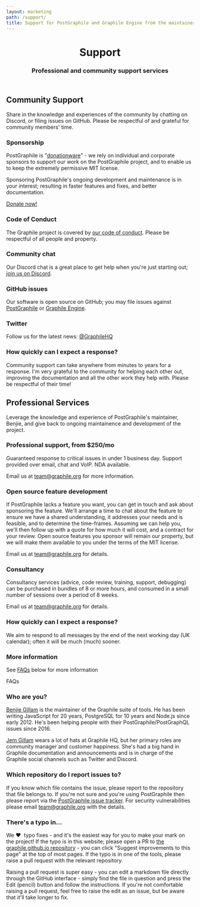 ```yaml
---
layout: marketing
path: /support/
title: Support for PostGraphile and Graphile Engine from the maintainer
---
```


<!-- **************************************** -->

<header class='hero simple'>
<div class='container'>
<div class='row'>
<div class='col-xs-12'>
<div class='hero-block'>

# Support

<h3>
  Professional and community support services
</h3>

</div>
</div>
</div>
</div>
</header>

<!-- **************************************** -->

<section>
<div class='container'>
<div class='row'>

<div class='col-xs-12 col-md-6'>

## Community Support

Share in the knowledge and experiences of the community by chatting on
Discord, or filing issues on GitHub. Please be respectful of and grateful for
community members' time.

### Sponsorship

PostGraphile is
"[donationware](https://en.wikipedia.org/wiki/Donationware)" - we rely on
individual and corporate sponsors to support our work on the PostGraphile
project, and to enable us to keep the extremely permissive MIT license.

Sponsoring PostGraphile's ongoing development and maintenance is in your
interest; resulting in faster features and fixes, and better documentation.

[Donate now!](https://www.patreon.com/benjie)

### Code of Conduct

The Graphile project is covered by [our code of
conduct](/postgraphile/code-of-conduct/). Please be
respectful of all people and property.

### Community chat

Our Discord chat is a great place to get help when you're just starting out; [join us on Discord](http://discord.gg/graphile).

### GitHub issues

Our software is open source on GitHub; you may file issues against
[PostGraphile](https://github.com/graphile/postgraphile/issues) or [Graphile
Engine](https://github.com/graphile/graphile-engine/issues).

### Twitter

Follow us for the latest news: [@GraphileHQ](https://twitter.com/GraphileHQ)

### How quickly can I expect a response?

Community support can take anywhere from minutes to years for a response.
I'm very grateful to the community for helping each other out, improving the
documentation and all the other work they help with. Please be respectful of
their time!

</div>

<div class='col-xs-12 col-md-6'>

## Professional Services

Leverage the knowledge and experience of PostGraphile's maintainer, Benjie,
and give back to ongoing maintainence and development of the project.

### Professional support, from $250/mo

Guaranteed response to critical issues in under 1 business day. Support
provided over email, chat and VoIP. NDA available.

Email us at
[team@graphile.org](mailto:team@graphile.org?subject=Support%20Contract) for
more information.

### Open source feature development

If PostGraphile lacks a feature you want, you can get in touch and ask about
sponsoring the feature. We'll arrange a time to chat about the feature to
ensure we have a shared understanding, it addresses your needs and is
feasible, and to determine the time-frames. Assuming we can help you, we'll
then follow up with a quote for how much it will cost, and a contract for
your review. Open source features you sponsor will remain our property, but
we will make them available to you under the terms of the MIT license.

Email us at <a href="mailto:team@graphile.org?subject=Graphile%20Custom%20Work">team@graphile.org</a>
for details.

### Consultancy

Consultancy services (advice, code review, training, support, debugging) can
be purchased in bundles of 8 or more hours, and consumed in a small number of
sessions over a period of 8 weeks.

Email us at <a href="mailto:team@graphile.org?subject=Graphile%20Consultancy">team@graphile.org</a>
for details.

### How quickly can I expect a response?

We aim to respond to all messages by the end of the next working day (UK
calendar); often it will be much (much) sooner.

### More information

See [FAQs](/support/#faqs) below for more information

</div>

</div>
</div>
</section>

<!-- **************************************** -->

<section>
<div class='container'>

<div class='f5 ttu fw6 mt0 mb3 bb pb2'>
FAQs
</div>

<div class='row'>
<div class='col-xs-12 col-md-6'>

### Who are you?

[Benjie Gillam](https://github.com/benjie) is the maintainer of the Graphile
suite of tools. He has been writing JavaScript for 20 years, PostgreSQL for
10 years and Node.js since early 2012. He's been helping people with their
PostGraphile/PostGraphQL issues since 2016.

[Jem Gillam](https://twitter.com/jemgillam) wears a lot of hats at Graphile
HQ, but her primary roles are community manager and customer happiness. She's
had a big hand in Graphile documentation and announcements and is in charge
of the Graphile social channels such as Twitter and Discord.

### Which repository do I report issues to?

If you know which file contains the issue, please report to the repository that
file belongs to. If you're not sure and you're using PostGraphile then please
report via the [PostGraphile issue
tracker](https://github.com/graphile/postgraphile/issues). For security vulnerabilities please email <a href="mailto:team@graphile.org?subject=PostGraphile%20Security%20Vulnerability">team@graphile.org</a> with the details.

</div>
<div class='col-xs-12 col-md-6'>

### There's a typo in...

We ❤️ <span>&nbsp;</span>typo fixes - and it's the easiest way for you to
make your mark on the project! If the typo is in this website; please open a
PR to [the graphile.github.io
repository](https://github.com/graphile/graphile.github.io) - you can click
"Suggest improvements to this page" at the top of most pages. If the typo is
in one of the tools, please raise a pull request with the relevant repository.

Raising a pull request is super easy - you can edit a markdown file directly
through the GitHub interface - simply find the file in question and press the
Edit (pencil) button and follow the instructions. If you're not comfortable
raising a pull request, feel free to raise the edit as an issue, but be aware
that it'll take longer to fix.

</div>
</div>

</div>
</section>

<!-- **************************************** -->
